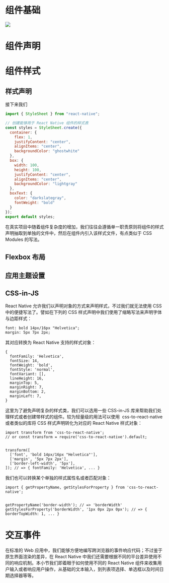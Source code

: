 # 组件基础

![](https://cdn-images-1.medium.com/max/1600/0*E-c0mBtxYrcZJuA5.)

# 组件声明

# 组件样式

## 样式声明

接下来我们

```js
import { StyleSheet } from "react-native";

// 创建能够用于 React Native 组件的样式表
const styles = StyleSheet.create({
  container: {
    flex: 1,
    justifyContent: "center",
    alignItems: "center",
    backgroundColor: "ghostwhite"
  },
  box: {
    width: 100,
    height: 100,
    justifyContent: "center",
    alignItems: "center",
    backgroundColor: "lightgray"
  },
  boxText: {
    color: "darkslategray",
    fontWeight: "bold"
  }
});
export default styles;
```

在真实项目中随着组件复杂度的增加，我们往往会遵循单一职责原则将组件的样式声明抽取到单独的文件中，然后在组件内引入该样式文件，有点类似于 CSS Modules 的写法。

## Flexbox 布局

## 应用主题设置

## CSS-in-JS

React Native 允许我们以声明对象的方式来声明样式，不过我们就无法使用 CSS 中的便捷写法了。譬如在下列的 CSS 样式声明中我们使用了缩略写法来声明字体与边距样式：

```
font: bold 14px/16px "Helvetica";
margin: 5px 7px 2px;
```

其对应转换为 React Native 支持的样式对象：

```
{
  fontFamily: 'Helvetica',
  fontSize: 14,
  fontWeight: 'bold',
  fontStyle: 'normal',
  fontVariant: [],
  lineHeight: 16,
  marginTop: 5,
  marginRight: 7,
  marginBottom: 2,
  marginLeft: 7,
}
```

这里为了避免声明复杂的样式类，我们可以选用一些 CSS-in-JS 库来帮助我们处理样式或者创建带样式的组件。较为轻量级的用法可以使用  css-to-react-native 或者类似的库将 CSS 样式声明转化为对应的 React Native 样式对象：

```
import transform from 'css-to-react-native';
// or const transform = require('css-to-react-native').default;


transform([
  ['font', 'bold 14px/16px "Helvetica"'],
  ['margin', '5px 7px 2px'],
  ['border-left-width', '5px'],
]); // => { fontFamily: 'Helvetica', ... }
```

我们也可以转换某个单独的样式属性名或者匹配对象：

```
import { getPropertyName, getStylesForProperty } from 'css-to-react-native';


getPropertyName('border-width'); // => 'borderWidth'
getStylesForProperty('borderWidth', '1px 0px 2px 0px'); // => { borderTopWidth: 1, ... }
```

# 交互事件

在标准的 Web 应用中，我们能够方便地编写跨浏览器的事件响应代码；不过鉴于原生界面渲染的差异，在 React Native 中我们还需要根据不同的平台差异使用不同的响应机制。本小节我们即着眼于如何使用不同的 React Native 组件来收集用户输入或者响应用户操作，从基础的文本输入，到列表项选择、单选框以及时间日期选择器等等。
